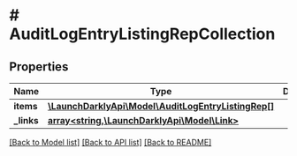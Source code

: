 # # AuditLogEntryListingRepCollection

## Properties

Name | Type | Description | Notes
------------ | ------------- | ------------- | -------------
**items** | [**\LaunchDarklyApi\Model\AuditLogEntryListingRep[]**](AuditLogEntryListingRep.md) |  |
**_links** | [**array<string,\LaunchDarklyApi\Model\Link>**](Link.md) |  |

[[Back to Model list]](../../README.md#models) [[Back to API list]](../../README.md#endpoints) [[Back to README]](../../README.md)
